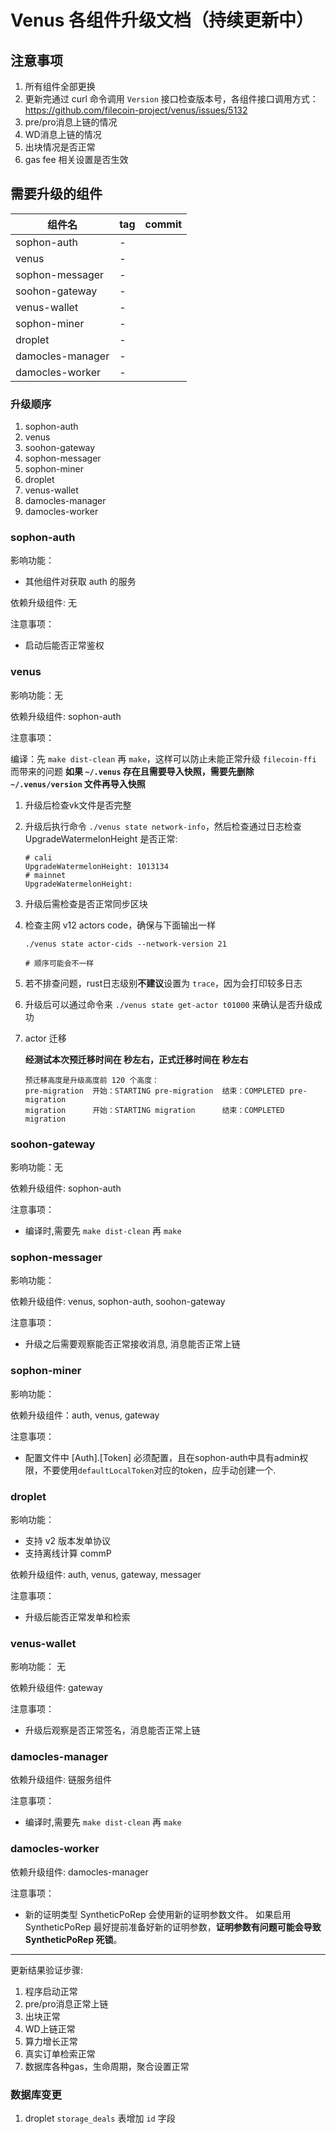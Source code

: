 # Venus 各组件升级文档（持续更新中）

## 注意事项

1. 所有组件全部更换
2. 更新完通过 curl 命令调用 `Version` 接口检查版本号，各组件接口调用方式：https://github.com/filecoin-project/venus/issues/5132
3. pre/pro消息上链的情况
4. WD消息上链的情况
5. 出块情况是否正常
6. gas fee 相关设置是否生效


## 需要升级的组件

组件名|tag|commit
---|---|---
sophon-auth | - | 
venus | - | 
sophon-messager | - |  
soohon-gateway | - | 
venus-wallet | - |  
sophon-miner | - |  
droplet | - | 
damocles-manager | - | 
damocles-worker | - | 


### 升级顺序

1. sophon-auth
2. venus
3. soohon-gateway
4. sophon-messager
5. sophon-miner
6. droplet
7. venus-wallet
8. damocles-manager
9. damocles-worker


### sophon-auth

影响功能：

- 其他组件对获取 auth 的服务

依赖升级组件:  无

注意事项：

* 启动后能否正常鉴权


### venus 

影响功能：无

依赖升级组件:  sophon-auth

注意事项：

编译：先 `make dist-clean` 再 `make`，这样可以防止未能正常升级 `filecoin-ffi` 而带来的问题
**如果 `~/.venus` 存在且需要导入快照，需要先删除 `~/.venus/version` 文件再导入快照**

1. 升级后检查vk文件是否完整

2. 升级后执行命令 `./venus state network-info`，然后检查通过日志检查 UpgradeWatermelonHeight 是否正常:

    ```
    # cali
    UpgradeWatermelonHeight: 1013134
    # mainnet
    UpgradeWatermelonHeight:
    ```

3. 升级后需检查是否正常同步区块

4. 检查主网 v12 actors code，确保与下面输出一样

    ```
    ./venus state actor-cids --network-version 21

    # 顺序可能会不一样

    ```

5. 若不排查问题，rust日志级别**不建议**设置为 `trace`，因为会打印较多日志

6. 升级后可以通过命令来 `./venus state get-actor t01000` 来确认是否升级成功

7. actor 迁移
	
	**经测试本次预迁移时间在  秒左右，正式迁移时间在  秒左右**

    ```
    预迁移高度是升级高度前 120 个高度：
    pre-migration  开始：STARTING pre-migration  结束：COMPLETED pre-migration
    migration      开始：STARTING migration      结束：COMPLETED migration
    ```



### soohon-gateway

影响功能：无

依赖升级组件: sophon-auth

注意事项：

- 编译时,需要先 `make dist-clean` 再 `make`


### sophon-messager

影响功能：

依赖升级组件: venus, sophon-auth, soohon-gateway

注意事项：

- 升级之后需要观察能否正常接收消息, 消息能否正常上链


### sophon-miner

影响功能：

依赖升级组件：auth, venus, gateway

注意事项：

- 配置文件中 [Auth].[Token] 必须配置，且在sophon-auth中具有admin权限，不要使用`defaultLocalToken`对应的token，应手动创建一个.


### droplet

影响功能：

- 支持 v2 版本发单协议
- 支持离线计算 commP


依赖升级组件: auth, venus, gateway, messager

注意事项：

- 升级后能否正常发单和检索

### venus-wallet

影响功能： 无

依赖升级组件: gateway

注意事项：

- 升级后观察是否正常签名，消息能否正常上链


### damocles-manager
依赖升级组件: 链服务组件

注意事项：
- 编译时,需要先 `make dist-clean` 再 `make`

### damocles-worker
依赖升级组件: damocles-manager

注意事项：
- 新的证明类型 SyntheticPoRep 会使用新的证明参数文件。 如果启用 SyntheticPoRep 最好提前准备好新的证明参数，**证明参数有问题可能会导致 SyntheticPoRep 死锁**。

---

更新结果验证步骤: 
1. 程序启动正常
2. pre/pro消息正常上链
3. 出块正常
4. WD上链正常
5. 算力增长正常
7. 真实订单检索正常
8. 数据库各种gas，生命周期，聚合设置正常


### 数据库变更

1. droplet `storage_deals` 表增加 `id` 字段
